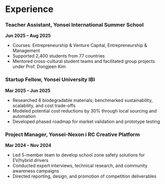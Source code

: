 # Experience

### Teacher Assistant, Yonsei International Summer School
**Jun 2025 – Aug 2025**
- Courses: Entrepreneurship & Venture Capital, Entrepreneurship & Management  
- Supported 2,400 students from 77 countries  
- Mentored cross-cultural student teams and facilitated group projects under Prof. Dongjeen Kim

### Startup Fellow, Yonsei University IBI
**Mar 2025 – Jun 2025**
- Researched 6 biodegradable materials; benchmarked sustainability, scalability, and cost trade-offs  
- Modeled potential cost reductions by 30% through local sourcing and automation  
- Developed phased roadmap for market validation and prototype testing

### Project Manager, Yonsei-Nexon i RC Creative Platform
**Mar 2024 – Nov 2024**
- Led 5-member team to develop school zone safety solutions for EV/hybrid drivers  
- Conducted expert interviews, technical research, and community awareness campaigns  
- Directed reporting, design, and promotion of competition deliverables
